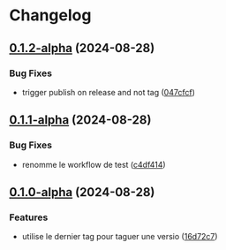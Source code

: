 # Changelog

## [0.1.2-alpha](https://github.com/Seboran/nirinapass/compare/v0.1.1-alpha...v0.1.2-alpha) (2024-08-28)


### Bug Fixes

* trigger publish on release and not tag ([047cfcf](https://github.com/Seboran/nirinapass/commit/047cfcfe29d791f0b6ea8cdb21a094f3e3fd65f8))

## [0.1.1-alpha](https://github.com/Seboran/nirinapass/compare/v0.1.0-alpha...v0.1.1-alpha) (2024-08-28)


### Bug Fixes

* renomme le workflow de test ([c4df414](https://github.com/Seboran/nirinapass/commit/c4df414d19ecf9a9d4a73304556b8f99368c9ee3))

## [0.1.0-alpha](https://github.com/Seboran/nirinapass/compare/v0.0.3-alpha...v0.1.0-alpha) (2024-08-28)


### Features

* utilise le dernier tag pour taguer une versio ([16d72c7](https://github.com/Seboran/nirinapass/commit/16d72c78595438cb03056de0adc7dfec18ff4e19))
